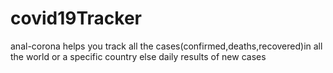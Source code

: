 # covid19Tracker
anal-corona helps you track all the cases(confirmed,deaths,recovered)in all the world or a specific country else daily results of new cases
